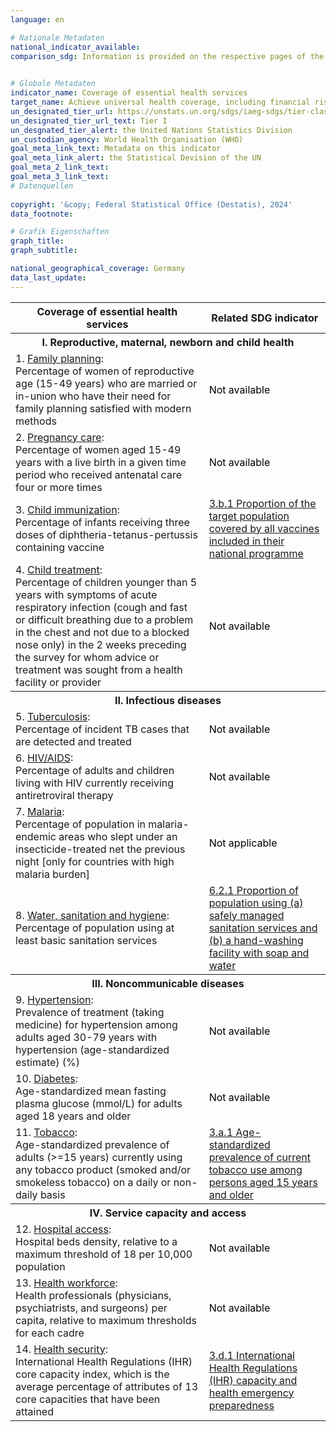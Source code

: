 ```yaml
---
language: en    

# Nationale Metadaten    
national_indicator_available:     
comparison_sdg: Information is provided on the respective pages of the SDG indicators.    
    

# Globale Metadaten    
indicator_name: Coverage of essential health services    
target_name: Achieve universal health coverage, including financial risk protection, access to quality essential health-care services and access to safe, effective, quality and affordable essential medicines and vaccines for all    
un_designated_tier_url: https://unstats.un.org/sdgs/iaeg-sdgs/tier-classification/    
un_designated_tier_url_text: Tier I    
un_desgnated_tier_alert: the United Nations Statistics Division    
un_custodian_agency: World Health Organisation (WHO)    
goal_meta_link_text: Metadata on this indicator    
goal_meta_link_alert: the Statistical Devision of the UN    
goal_meta_2_link_text:     
goal_meta_3_link_text:         
# Datenquellen    
    
copyright: '&copy; Federal Statistical Office (Destatis), 2024'    
data_footnote:     

# Grafik Eigenschaften    
graph_title: 
graph_subtitle:     

national_geographical_coverage: Germany    
data_last_update:     
---
```



<table class="mytablestyle">
   <tr>
      <th>Coverage of essential health services</th>
      <th>Related SDG indicator</th>
   </tr>
   <tr>
      <th colspan="2">I. Reproductive, maternal, newborn and child health</th>
   </tr>
   <tr>
      <td>1. <u>Family planning</u>:<br>Percentage of women of reproductive age (15-49 years) who are married or in-union who have their need for family planning satisfied with modern methods
      </td>
      <td><span class="status notstarted" style="color:black"><span class="status-inner">Not available</span></span>
      </td>
   </tr>
   <tr>
      <td>2. <u>Pregnancy care</u>:<br>Percentage of women aged 15-49 years with a live birth in a given time period who received antenatal care four or more times
      </td>
      <td><span class="status notstarted" style="color:black"><span class="status-inner">Not available</span></span>
      </td>
   </tr>
   <tr>
      <td>3. <u>Child immunization</u>:<br>Percentage of infants receiving three doses of diphtheria-tetanus-pertussis containing vaccine
      </td>
      <td><a href="https://sdg-indikatoren.de/en/3-b-1/">3.b.1 Proportion of the target population covered by all vaccines included in their national programme</a>
      </td>
   </tr>
   <tr>
      <td>4. <u>Child treatment</u>:<br>Percentage of children younger than 5 years with symptoms of acute respiratory infection (cough and fast or difficult breathing due to a problem in the chest and not due to a blocked nose only) in the 2 weeks preceding the survey for whom advice or treatment was sought from a health facility or provider
      </td>
      <td><span class="status notstarted" style="color:black"><span class="status-inner">Not available</span></span>
      </td>
   </tr>
   <tr>
      <th colspan="2">II. Infectious diseases</th>
   </tr>
   <tr>
      <td>5. <u>Tuberculosis</u>:<br>Percentage of incident TB cases that are detected and treated
      </td>
      <td><span class="status notstarted" style="color:black"><span class="status-inner">Not available</span></span>
      </td>
   </tr>
   <tr>
      <td>6. <u>HIV/AIDS</u>:<br>Percentage of adults and children living with HIV currently receiving antiretroviral therapy
      </td>
      <td><span class="status notstarted" style="color:black"><span class="status-inner">Not available</span></span>
      </td>
   </tr>
   <tr>
      <td>7. <u>Malaria</u>:<br>Percentage of population in malaria-endemic areas who slept under an insecticide-treated net the previous night [only for countries with high malaria burden]
      </td>
      <td><span class="status notapplicable" style="color:black"><span class="status-inner">Not applicable</span></span>
      </td>
   </tr>
   <tr>
      <td>8. <u>Water, sanitation and hygiene</u>:<br>Percentage of population using at least basic sanitation services
      </td>
      <td><a href="https://sdg-indikatoren.de/en/6-2-1/">6.2.1 Proportion of population using (a) safely managed sanitation services and (b) a hand-washing facility with soap and water</a>
      </td>
   </tr>
   <tr>
      <th colspan="2">III. Noncommunicable diseases</th>
   </tr>
   <tr>
      <td>9. <u>Hypertension</u>:<br>Prevalence of treatment (taking medicine) for hypertension among adults aged 30-79 years with hypertension (age-standardized estimate) (%)
      </td>
      <td><span class="status notstarted" style="color:black"><span class="status-inner">Not available</span></span>
      </td>
   </tr>
   <tr>
      <td>10. <u>Diabetes</u>:<br>Age-standardized mean fasting plasma glucose (mmol/L) for adults aged 18 years and older
      </td>
      <td><span class="status notstarted" style="color:black"><span class="status-inner">Not available</span></span>
      </td>
   </tr>
   <tr>
      <td>11. <u>Tobacco</u>:<br>Age-standardized prevalence of adults (>=15 years) currently using any tobacco product (smoked and/or smokeless tobacco) on a daily or non-daily basis
      </td>
      <td><a href="https://sdg-indikatoren.de/en/3-a-1/">3.a.1 Age-standardized prevalence of current tobacco use among persons aged 15 years and older</a>
      </td>
   </tr>
   <tr>
      <th colspan="2">IV. Service capacity and access</th>
   </tr>
   <tr>
      <td>12. <u>Hospital access</u>:<br>Hospital beds density, relative to a maximum threshold of 18 per 10,000 population
      </td>
      <td><span class="status notstarted" style="color:black"><span class="status-inner">Not available</span></span>
      </td>
   </tr>
   <tr>
      <td>13. <u>Health workforce</u>:<br>Health professionals (physicians, psychiatrists, and surgeons) per capita, relative to maximum thresholds for each cadre
      </td>
      <td><span class="status notstarted" style="color:black"><span class="status-inner">Not available</span></span>
      </td>
   </tr>
   <tr>
      <td>14. <u>Health security</u>:<br>International Health Regulations (IHR) core capacity index, which is the average percentage of attributes of 13 core capacities that have been attained
      </td>
      <td><a href="https://sdg-indikatoren.de/en/3-d-1/">3.d.1 International Health Regulations (IHR) capacity and health emergency preparedness</a>
      </td>
   </tr>
</table>